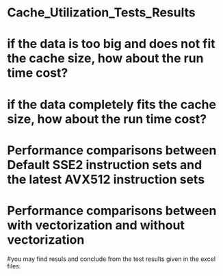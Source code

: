 # Cache_Utilization_Tests_Results
# if the data is too big and does not fit the cache size, how about the run time cost? 
# if the data completely fits the cache size, how about the run time cost? 
# Performance comparisons between Default SSE2 instruction sets and the latest AVX512 instruction sets
# Performance comparisons between with vectorization and without vectorization
#you may find resuls and conclude from the test results given in the excel files. 
